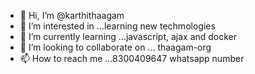 - 👋 Hi, I’m @karthithaagam
- 👀 I’m interested in ...learning new techmologies
- 🌱 I’m currently learning ...javascript, ajax and docker
- 💞️ I’m looking to collaborate on ... thaagam-org
- 📫 How to reach me ...8300409647 whatsapp number

<!---
karthithaagam/karthithaagam is a ✨ special ✨ repository because its `README.md` (this file) appears on your GitHub profile.
You can click the Preview link to take a look at your changes.
--->
